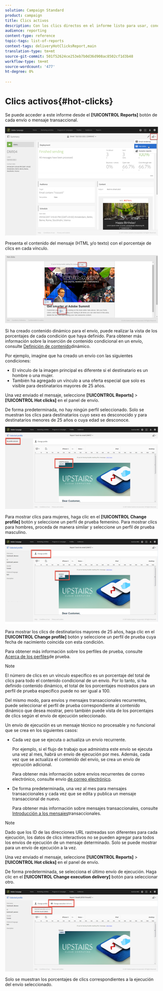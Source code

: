 ```yaml
---
solution: Campaign Standard
product: campaign
title: Clics activos
description: Con los clics directos en el informe listo para usar, conozca dónde hizo clic el cliente en el envío.
audience: reporting
content-type: reference
topic-tags: list-of-reports
context-tags: deliveryHotClicksReport,main
translation-type: tm+mt
source-git-commit: 501f52624ce253eb7b0d36d908ac8502cf1d3b48
workflow-type: tm+mt
source-wordcount: '477'
ht-degree: 0%

---
```



# Clics activos{#hot-clicks}

Se puede acceder a este informe desde el **[!UICONTROL Reports]** botón de cada envío o mensaje transaccional.

![](assets/delivery_reports_hot-clicks_4.png)

Presenta el contenido del mensaje (HTML y/o texto) con el porcentaje de clics en cada vínculo.

![](assets/delivery_reports_10.png)

Si ha creado contenido dinámico para el envío, puede realizar la vista de los porcentajes de cada condición que haya definido. Para obtener más información sobre la inserción de contenido condicional en un envío, consulte [Definición de contenido](../../designing/using/personalization.md#defining-dynamic-content-in-an-email)dinámico.

Por ejemplo, imagine que ha creado un envío con las siguientes condiciones:

* El vínculo de la imagen principal es diferente si el destinatario es un hombre o una mujer.
* También ha agregado un vínculo a una oferta especial que solo es visible para destinatarios mayores de 25 años.

Una vez enviado el mensaje, seleccione **[!UICONTROL Reports]** > **[!UICONTROL Hot clicks]** en el panel de envío.

De forma predeterminada, no hay ningún perfil seleccionado. Solo se muestran los clics para destinatarios cuyo sexo es desconocido y para destinatarios menores de 25 años o cuya edad se desconoce.

![](assets/delivery_reports_hot-clicks_1.png)

Para mostrar clics para mujeres, haga clic en el **[!UICONTROL Change profile]** botón y seleccione un perfil de prueba femenino. Para mostrar clics para hombres, proceda de manera similar y seleccione un perfil de prueba masculino.

![](assets/delivery_reports_hot-clicks_2.png)

Para mostrar los clics de destinatarios mayores de 25 años, haga clic en el **[!UICONTROL Change profile]** botón y seleccione un perfil de prueba cuya fecha de nacimiento coincida con esta condición.

Para obtener más información sobre los perfiles de prueba, consulte [Acerca de los perfiles](../../audiences/using/managing-test-profiles.md)de prueba.

>[!NOTE]
>
>El número de clics en un vínculo específico es un porcentaje del total de clics para todo el contenido condicional de un envío. Por lo tanto, si ha definido contenido dinámico, el total de los porcentajes mostrados para un perfil de prueba específico puede no ser igual a 100.

Del mismo modo, para envíos y mensajes transaccionales recurrentes, puede seleccionar el perfil de prueba correspondiente al contenido dinámico que desea mostrar, pero también puede vista de los porcentajes de clics según el envío de ejecución seleccionado.

Un envío de ejecución es un mensaje técnico no procesable y no funcional que se crea en los siguientes casos:

* Cada vez que se ejecuta o actualiza un envío recurrente.

   Por ejemplo, si el flujo de trabajo que administra este envío se ejecuta una vez al mes, habrá un envío de ejecución por mes. Además, cada vez que se actualiza el contenido del envío, se crea un envío de ejecución adicional.

   Para obtener más información sobre envíos recurrentes de correo electrónico, consulte envío [de correo electrónico](../../automating/using/email-delivery.md).

* De forma predeterminada, una vez al mes para mensajes transaccionales y cada vez que se edita y publica un mensaje transaccional de nuevo.

   Para obtener más información sobre mensajes transaccionales, consulte [Introducción a los mensajes](../../channels/using/getting-started-with-transactional-msg.md)transaccionales.

>[!NOTE]
>
>Dado que los ID de las direcciones URL rastreadas son diferentes para cada ejecución, los datos de clics interactivos no se pueden agregar para todos los envíos de ejecución de un mensaje determinado. Solo se puede mostrar para un envío de ejecución a la vez.

Una vez enviado el mensaje, seleccione **[!UICONTROL Reports]** > **[!UICONTROL Hot clicks]** en el panel de envío.

De forma predeterminada, se selecciona el último envío de ejecución. Haga clic en el **[!UICONTROL Change execution delivery]** botón para seleccionar otro.

![](assets/delivery_reports_hot-clicks_3.png)

Solo se muestran los porcentajes de clics correspondientes a la ejecución del envío seleccionado.
